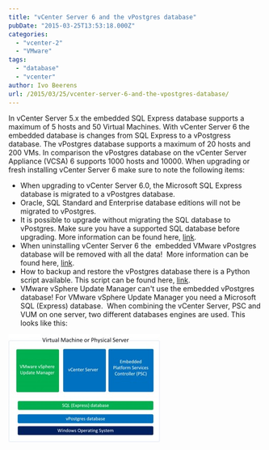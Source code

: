 ```yaml
---
title: "vCenter Server 6 and the vPostgres database"
pubDate: "2015-03-25T13:53:18.000Z"
categories: 
  - "vcenter-2"
  - "VMware"
tags: 
  - "database"
  - "vcenter"
author: Ivo Beerens
url: /2015/03/25/vcenter-server-6-and-the-vpostgres-database/
---
```


In vCenter Server 5.x the embedded SQL Express database supports a maximum of 5 hosts and 50 Virtual Machines. With vCenter Server 6 the embedded database is changes from SQL Express to a vPostgress database. The vPostgres database supports a maximum of 20 hosts and 200 VMs. In comparison the vPostgres database on the vCenter Server Appliance (VCSA) 6 supports 1000 hosts and 10000. When upgrading or fresh installing vCenter Server 6 make sure to note the following items:

- When upgrading to vCenter Server 6.0, the Microsoft SQL Express database is migrated to a vPostgres database.
- Oracle, SQL Standard and Enterprise database editions will not be migrated to vPostgres.
- It is possible to upgrade without migrating the SQL database to vPostgres. Make sure you have a supported SQL database before upgrading. More information can be found here, [link](http://kb.VMware.com/selfservice/microsites/search.do?language=en_US&cmd=displayKC&externalId=2109321#sf37082730).
- When uninstalling vCenter Server 6 the  embedded VMware vPostgres database will be removed with all the data!  More information can be found here, [link](http://kb.VMware.com/selfservice/microsites/search.do?language=en_US&cmd=displayKC&externalId=2108547).
- How to backup and restore the vPostgres database there is a Python script available. This script can be found here, [link](http://kb.VMware.com/selfservice/microsites/search.do?language=en_US&cmd=displayKC&externalId=2091961).
- VMware vSphere Update Manager can't use the embedded vPostgres database! For VMware vSphere Update Manager you need a Microsoft SQL (Express) database.  When combining the vCenter Server, PSC and VUM on one server, two different databases engines are used. This looks like this:

[![vcenter-vpostgres](images/vcenter-vpostgres-300x213.jpg)](images/vcenter-vpostgres.jpg)
